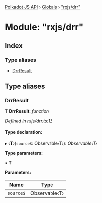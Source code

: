 [Polkadot JS API](../README.md) › [Globals](../globals.md) › ["rxjs/drr"](_rxjs_drr_.md)

# Module: "rxjs/drr"

## Index

### Type aliases

* [DrrResult](_rxjs_drr_.md#drrresult)

## Type aliases

###  DrrResult

Ƭ **DrrResult**: *function*

*Defined in [rxjs/drr.ts:12](https://github.com/polkadot-js/api/blob/76e15d465d/packages/rpc-core/src/rxjs/drr.ts#L12)*

#### Type declaration:

▸ ‹**T**›(`source$`: Observable‹T›): *Observable‹T›*

**Type parameters:**

▪ **T**

**Parameters:**

Name | Type |
------ | ------ |
`source$` | Observable‹T› |
